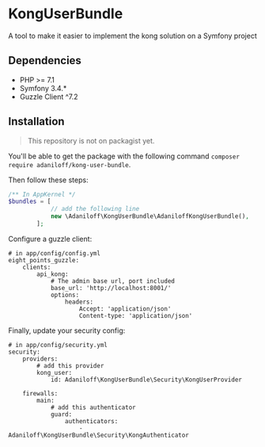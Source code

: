 # KongUserBundle

A tool to make it easier to implement the kong solution on a Symfony project

## Dependencies

- PHP >= 7.1
- Symfony 3.4.*
- Guzzle Client ^7.2

## Installation

> This repository is not on packagist yet.

You'll be able to get the package with the following command `composer require adaniloff/kong-user-bundle`.

Then follow these steps: 

```php
/** In AppKernel */
$bundles = [
            // add the following line
            new \Adaniloff\KongUserBundle\AdaniloffKongUserBundle(),
        ];
```

Configure a guzzle client: 

```
# in app/config/config.yml
eight_points_guzzle:
    clients:
        api_kong:
            # The admin base url, port included
            base_url: 'http://localhost:8001/'
            options:
                headers:
                    Accept: 'application/json'
                    Content-type: 'application/json'

```

Finally, update your security config:

```
# in app/config/security.yml
security:
    providers:
        # add this provider
        kong_user:
            id: Adaniloff\KongUserBundle\Security\KongUserProvider

    firewalls:
        main:
            # add this authenticator 
            guard:
                authenticators:
                    - Adaniloff\KongUserBundle\Security\KongAuthenticator


```
